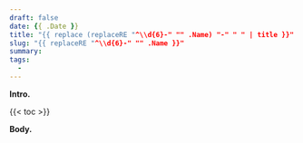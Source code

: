 ```yaml
---
draft: false
date: {{ .Date }}
title: "{{ replace (replaceRE "^\\d{6}-" "" .Name) "-" " " | title }}"
slug: "{{ replaceRE "^\\d{6}-" "" .Name }}"
summary:
tags:
  -
---
```


**Intro.**

{{< toc >}}

**Body.**
